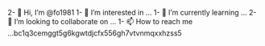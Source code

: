 2- 👋 Hi, I’m @fo1981
1- 👀 I’m interested in ...
1- 🌱 I’m currently learning ...
2- 💞️ I’m looking to collaborate on ...
1- 📫 How to reach me ...bc1q3cemggt5g6kgwtdjcfx556gh7vtvnmqxxhzss5

<!---
fo1981/fo1981 is a ✨ special ✨ repository because its `README.md` (this file) appears on your GitHub profile.
You can click the Preview link to take a look at your changes.
--->
